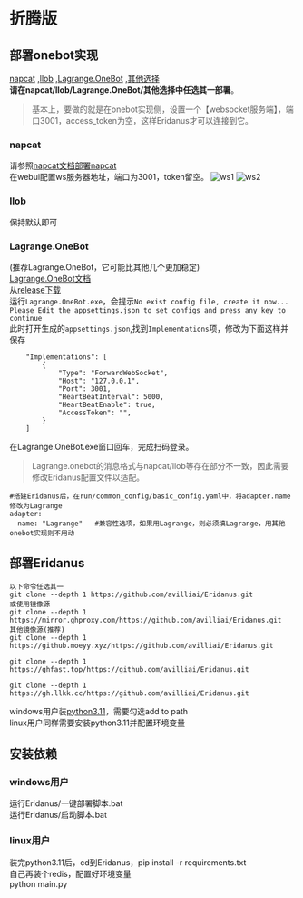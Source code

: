 # 折腾版
## 部署onebot实现
[napcat](https://napneko.github.io/) ,[llob](https://llonebot.github.io/zh-CN/guide/getting-started) ,[Lagrange.OneBot](https://lagrangedev.github.io/Lagrange.Doc/v1/Lagrange.OneBot/Config/) ,[其他选择](https://onebot.dev/ecosystem.html#onebot-%E5%AE%9E%E7%8E%B0-1)     
**请在napcat/llob/Lagrange.OneBot/其他选择中任选其一部署**。    
> 基本上，要做的就是在onebot实现侧，设置一个【websocket服务端】，端口3001，access_token为空，这样Eridanus才可以连接到它。   

### napcat
请参照[napcat文档部署napcat](https://napneko.pages.dev/)     
在webui配置ws服务器地址，端口为3001，token留空。
![ws1](/img_1.png)
![ws2](/img_2.png)
### llob
保持默认即可
### Lagrange.OneBot
(推荐Lagrange.OneBot，它可能比其他几个更加稳定)    
[Lagrange.OneBot文档](https://lagrangedev.github.io/Lagrange.Doc/v1/Lagrange.OneBot/Config/)     
从[release下载](https://github.com/LagrangeDev/Lagrange.Core/releases)     
运行`Lagrange.OneBot.exe`，会提示`No exist config file, create it now...
Please Edit the appsettings.json to set configs and press any key to continue`    
此时打开生成的`appsettings.json`,找到`Implementations`项，修改为下面这样并保存       
```
    "Implementations": [
        {
            "Type": "ForwardWebSocket",
            "Host": "127.0.0.1",
            "Port": 3001,
            "HeartBeatInterval": 5000,
            "HeartBeatEnable": true,
            "AccessToken": "",
        }
    ]
```
在Lagrange.OneBot.exe窗口回车，完成扫码登录。
> Lagrange.onebot的消息格式与napcat/llob等存在部分不一致，因此需要修改Eridanus配置文件以适配。    
```
#搭建Eridanus后，在run/common_config/basic_config.yaml中，将adapter.name修改为Lagrange
adapter:
  name: "Lagrange"   #兼容性选项，如果用Lagrange，则必须填Lagrange，用其他onebot实现则不用动
```
## 部署Eridanus
```
以下命令任选其一
git clone --depth 1 https://github.com/avilliai/Eridanus.git
或使用镜像源
git clone --depth 1 https://mirror.ghproxy.com/https://github.com/avilliai/Eridanus.git
其他镜像源(推荐)
git clone --depth 1 https://github.moeyy.xyz/https://github.com/avilliai/Eridanus.git

git clone --depth 1 https://ghfast.top/https://github.com/avilliai/Eridanus.git

git clone --depth 1 https://gh.llkk.cc/https://github.com/avilliai/Eridanus.git
```
windows用户装[python3.11](https://mirrors.huaweicloud.com/python/3.11.0/python-3.11.0-amd64.exe)，需要勾选add to path    
linux用户同样需要安装python3.11并配置环境变量
## 安装依赖
### windows用户
运行Eridanus/一键部署脚本.bat  
运行Eridanus/启动脚本.bat  
### linux用户
装完python3.11后，cd到Eridanus，pip install -r requirements.txt  
自己再装个redis，配置好环境变量       
python main.py  
